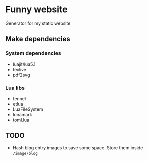 # Funny website
Generator for my static website

## Make dependencies
### System dependencies
- luajit/lua5.1
- texlive
- pdf2svg

### Lua libs
- fennel
- etlua
- LuaFileSystem
- lunamark
- toml.lua 

## TODO
- Hash blog entry images to save some space. Store them inside `/image/blog`
